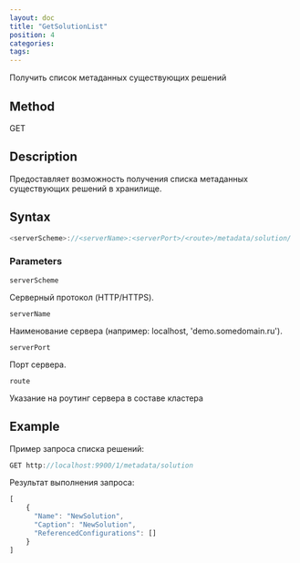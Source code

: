 ```yaml
---
layout: doc
title: "GetSolutionList"
position: 4
categories: 
tags:
---
```


Получить список метаданных существующих решений

## Method 

GET

## Description
Предоставляет возможность получения списка метаданных существующих решений в хранилище.

## Syntax
```js
<serverScheme>://<serverName>:<serverPort>/<route>/metadata/solution/
```

### Parameters

`serverScheme`

Серверный протокол (HTTP/HTTPS).

`serverName`

Наименование сервера (например: localhost, 'demo.somedomain.ru').

`serverPort`

Порт сервера.

`route` 

Указание на роутинг сервера в составе кластера

## Example

Пример запроса списка решений:

```js
GET http://localhost:9900/1/metadata/solution 
```

Результат выполнения запроса:

```js
[
	{
	  "Name": "NewSolution",
	  "Caption": "NewSolution",
	  "ReferencedConfigurations": []
	}
]
```

